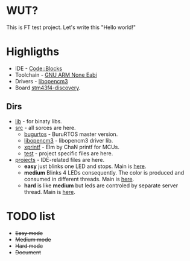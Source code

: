 # WUT? #
This is FT test project. Let's write this "Hello world!"

# Highligths #

 * IDE - [Code::Blocks](http://www.codeblocks.org/)
 * Toolchain - [GNU ARM None Eabi](https://developer.arm.com/tools-and-software/open-source-software/developer-tools/gnu-toolchain/gnu-rm/downloads)
 * Drivers - [libopencm3](https://github.com/libopencm3/libopencm3)
 * Board [stm43f4-discovery](https://www.st.com/content/ccc/resource/technical/document/reference_manual/3d/6d/5a/66/b4/99/40/d4/DM00031020.pdf/files/DM00031020.pdf/jcr:content/translations/en.DM00031020.pdf).

## Dirs ##
 * [lib](./lib) - for binaty libs.
 * [src](./src) - all sorces are here.
   * [bugurtos](./src/bugurtos) - BuruRTOS master version.
   * [libopencm3](./src/libopencm3) - libopencm3 driver lib.
   * [xprintf](./src/xprintf) - Elm by ChaN printf for MCUs.
   * [test](./src/test) - project specific files are here.
 * [projects](./projects) - IDE-related files are here.
   * **easy** just blinks one LED and stops. Main is [here](./src/test/easy.c).
   * **medium** Blinks 4 LEDs consequently. The color is produced and consumed in different threads. Main is [here](./src/test/medium.c).
   * **hard** is like **medium** but leds are controled by separate server thread. Main is [here](./src/test/hard.c).

# TODO list #
 * ~~Easy mode~~
 * ~~Medium mode~~
 * ~~Hard mode~~
 * ~~Document~~


